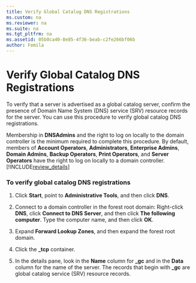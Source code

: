 ```yaml
---
title: Verify Global Catalog DNS Registrations
ms.custom: na
ms.reviewer: na
ms.suite: na
ms.tgt_pltfrm: na
ms.assetid: 05b0ca40-8e85-4f36-beab-c2fe266bf06b
author: Femila
---
```

# Verify Global Catalog DNS Registrations
  To verify that a server is advertised as a global catalog server, confirm the presence of Domain Name System \(DNS\) service \(SRV\) resource records for the server. You can use this procedure to verify global catalog DNS registrations.  
  
 Membership in **DNSAdmins** and the right to log on locally to the domain controller is the minimum required to complete this procedure. By default, members of **Account Operators**, **Administrators**, **Enterprise Admins**, **Domain Admins**, **Backup Operators**, **Print Operators**, and **Server Operators** have the right to log on locally to a domain controller. [!INCLUDE[review_details](../Token/review_details_md.md)]  
  
### To verify global catalog DNS registrations  
  
1.  Click **Start**, point to **Administrative Tools**, and then click **DNS**.  
  
2.  Connect to a domain controller in the forest root domain: Right\-click **DNS**, click **Connect to DNS Server**, and then click **The following computer**. Type the computer name, and then click **OK**.  
  
3.  Expand **Forward Lookup Zones**, and then expand the forest root domain.  
  
4.  Click the **\_tcp** container.  
  
5.  In the details pane, look in the **Name** column for **\_gc** and in the **Data** column for the name of the server. The records that begin with **\_gc** are global catalog service \(SRV\) resource records.  
  
  